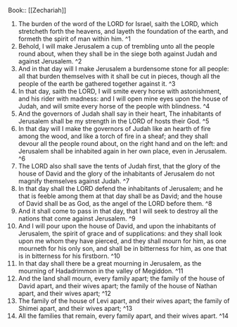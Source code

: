  Book:: [[Zechariah]]
 1. The burden of the word of the LORD for Israel, saith the LORD, which stretcheth forth the heavens, and layeth the foundation of the earth, and formeth the spirit of man within him. ^1
 2. Behold, I will make Jerusalem a cup of trembling unto all the people round about, when they shall be in the siege both against Judah and against Jerusalem. ^2
 3. And in that day will I make Jerusalem a burdensome stone for all people: all that burden themselves with it shall be cut in pieces, though all the people of the earth be gathered together against it. ^3
 4. In that day, saith the LORD, I will smite every horse with astonishment, and his rider with madness: and I will open mine eyes upon the house of Judah, and will smite every horse of the people with blindness. ^4
 5. And the governors of Judah shall say in their heart, The inhabitants of Jerusalem shall be my strength in the LORD of hosts their God. ^5
 6. In that day will I make the governors of Judah like an hearth of fire among the wood, and like a torch of fire in a sheaf; and they shall devour all the people round about, on the right hand and on the left: and Jerusalem shall be inhabited again in her own place, even in Jerusalem. ^6
 7. The LORD also shall save the tents of Judah first, that the glory of the house of David and the glory of the inhabitants of Jerusalem do not magnify themselves against Judah. ^7
 8. In that day shall the LORD defend the inhabitants of Jerusalem; and he that is feeble among them at that day shall be as David; and the house of David shall be as God, as the angel of the LORD before them. ^8
 9. And it shall come to pass in that day, that I will seek to destroy all the nations that come against Jerusalem. ^9
 10. And I will pour upon the house of David, and upon the inhabitants of Jerusalem, the spirit of grace and of supplications: and they shall look upon me whom they have pierced, and they shall mourn for him, as one mourneth for his only son, and shall be in bitterness for him, as one that is in bitterness for his firstborn. ^10
 11. In that day shall there be a great mourning in Jerusalem, as the mourning of Hadadrimmon in the valley of Megiddon. ^11
 12. And the land shall mourn, every family apart; the family of the house of David apart, and their wives apart; the family of the house of Nathan apart, and their wives apart; ^12
 13. The family of the house of Levi apart, and their wives apart; the family of Shimei apart, and their wives apart; ^13
 14. All the families that remain, every family apart, and their wives apart. ^14
